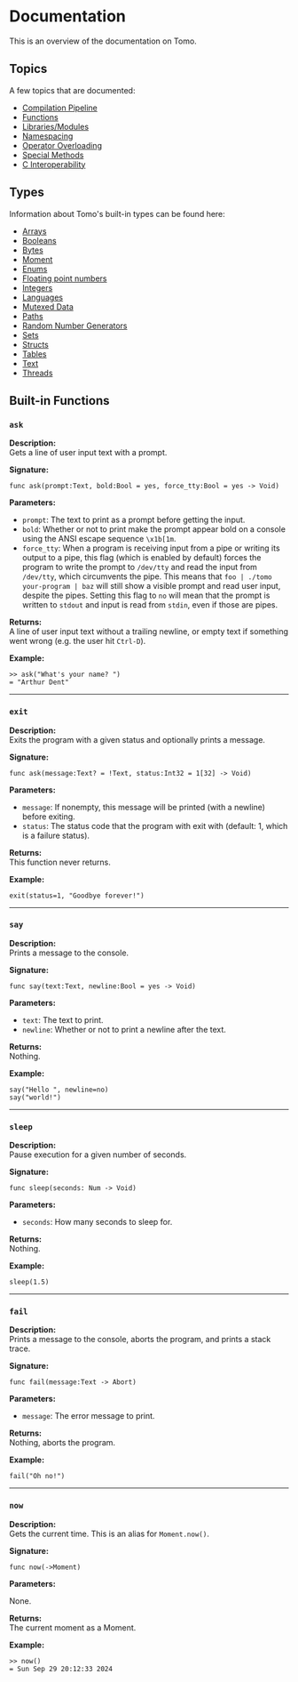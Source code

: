 # Documentation

This is an overview of the documentation on Tomo.

## Topics

A few topics that are documented:

- [Compilation Pipeline](compilation.md)
- [Functions](functions.md)
- [Libraries/Modules](libraries.md)
- [Namespacing](namespacing.md)
- [Operator Overloading](operators.md)
- [Special Methods](metamethods.md)
- [C Interoperability](c-interoperability.md)

## Types

Information about Tomo's built-in types can be found here:

- [Arrays](arrays.md)
- [Booleans](booleans.md)
- [Bytes](bytes.md)
- [Moment](moments.md)
- [Enums](enums.md)
- [Floating point numbers](nums.md)
- [Integers](integers.md)
- [Languages](langs.md)
- [Mutexed Data](mutexed.md)
- [Paths](paths.md)
- [Random Number Generators](rng.md)
- [Sets](sets.md)
- [Structs](structs.md)
- [Tables](tables.md)
- [Text](text.md)
- [Threads](threads.md)

## Built-in Functions

### `ask`

**Description:**  
Gets a line of user input text with a prompt.

**Signature:**  
```tomo
func ask(prompt:Text, bold:Bool = yes, force_tty:Bool = yes -> Void)
```

**Parameters:**

- `prompt`: The text to print as a prompt before getting the input.
- `bold`: Whether or not to print make the prompt appear bold on a console
  using the ANSI escape sequence `\x1b[1m`.
- `force_tty`: When a program is receiving input from a pipe or writing its
  output to a pipe, this flag (which is enabled by default) forces the program
  to write the prompt to `/dev/tty` and read the input from `/dev/tty`, which
  circumvents the pipe. This means that `foo | ./tomo your-program | baz` will
  still show a visible prompt and read user input, despite the pipes. Setting
  this flag to `no` will mean that the prompt is written to `stdout` and input
  is read from `stdin`, even if those are pipes.

**Returns:**  
A line of user input text without a trailing newline, or empty text if
something went wrong (e.g. the user hit `Ctrl-D`).

**Example:**  
```tomo
>> ask("What's your name? ")
= "Arthur Dent"
```

---

### `exit`

**Description:**  
Exits the program with a given status and optionally prints a message.

**Signature:**  
```tomo
func ask(message:Text? = !Text, status:Int32 = 1[32] -> Void)
```

**Parameters:**

- `message`: If nonempty, this message will be printed (with a newline) before
  exiting.
- `status`: The status code that the program with exit with (default: 1, which
  is a failure status).

**Returns:**  
This function never returns.

**Example:**  
```tomo
exit(status=1, "Goodbye forever!")
```

---

### `say`

**Description:**  
Prints a message to the console.

**Signature:**  
```tomo
func say(text:Text, newline:Bool = yes -> Void)
```

**Parameters:**

- `text`: The text to print.
- `newline`: Whether or not to print a newline after the text.

**Returns:**  
Nothing.

**Example:**  
```tomo
say("Hello ", newline=no)
say("world!")
```

---

### `sleep`

**Description:**  
Pause execution for a given number of seconds.

**Signature:**  
```tomo
func sleep(seconds: Num -> Void)
```

**Parameters:**

- `seconds`: How many seconds to sleep for.

**Returns:**  
Nothing.

**Example:**  
```tomo
sleep(1.5)
```

---

### `fail`

**Description:**  
Prints a message to the console, aborts the program, and prints a stack trace.

**Signature:**  
```tomo
func fail(message:Text -> Abort)
```

**Parameters:**

- `message`: The error message to print.

**Returns:**  
Nothing, aborts the program.

**Example:**  
```tomo
fail("Oh no!")
```

---

### `now`

**Description:**  
Gets the current time. This is an alias for `Moment.now()`.

**Signature:**  
```tomo
func now(->Moment)
```

**Parameters:**

None.

**Returns:**  
The current moment as a Moment.

**Example:**  
```tomo
>> now()
= Sun Sep 29 20:12:33 2024
```

